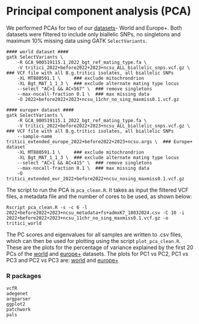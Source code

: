 # Principal component analysis (PCA) 
We performed PCAs for two of our [datasets](../Datasets/Datasets.md)- World and Europe+. Both datasets were filtered to include only biallelic SNPs, no singletons and maximum 10% missing data using GATK `SelectVariants`.
```
#### world dataset ####
gatk SelectVariants \
    -R GCA_900519115.1_2022_bgt_ref_mating_type.fa \
    -V tritici_2022+before2022+2023+ncsu_ALL_biallelic_snps.vcf.gz \   ### VCF file with all B.g.tritici isolates, all biallelic SNPs
    -XL MT880591.1 \     ### exclude mitochrondrion
    -XL Bgt_MAT_1_1_3 \  ### exclude alternate mating type locus
    --select "AC>1 && AC<567" \  ### remove singletons
    --max-nocall-fraction 0.1 \  ### max missing data
    -O 2022+before2022+2023+ncsu_11chr_no_sing_maxmiss0.1.vcf.gz

#### europe+ dataset ####
gatk SelectVariants \
    -R GCA_900519115.1_2022_bgt_ref_mating_type.fa \
    -V tritici_2022+before2022+2023+ncsu_ALL_biallelic_snps.vcf.gz \   ### VCF file with all B.g.tritici isolates, all biallelic SNPs
    --sample-name tritici_extended_europe_2022+before2022+2023+ncsu.args \  ### Europe+ dataset
    -XL MT880591.1 \     ### exclude mitochrondrion
    -XL Bgt_MAT_1_1_3 \  ### exclude alternate mating type locus
    --select "AC>1 && AC<415" \  ### remove singletons
    --max-nocall-fraction 0.1 \  ### max missing data
    -O tritici_extended_eur_2022+before2022+ncsu_nosing_maxmiss0.1.vcf.gz
```

The script to run the PCA is `pca_clean.R`. It takes as input the filtered VCF files, a metadata file and the number of cores to be used, as shown below:
```
Rscript pca_clean.R -s -c 6 -l 2022+before2022+2023+ncsu_metadata+fs+admxK7_18032024.csv -C 10 -i 2022+before2022+2023+ncsu_11chr_no_sing_maxmiss0.1.vcf.gz -o tritici_world
```

The PC scores and eigenvalues for all samples are written to .csv files, which can then be used for plotting using the script `plot_pca_clean.R`. These are the plots for the percentage of variance explained by the first 20 PCs of the [world](perc_var_explained_world.pdf) and [europe+](perc_var_explained_europe+.pdf) datasets. The plots for PC1 vs PC2, PC1 vs PC3 and PC2 vs PC3 are: [world](tritici_world_pca_plots.pdf) and [europe+](tritici_europe+_pca_plots.pdf) 

### R packages 
```
vcfR
adegenet
argparser
ggplot2
patchwork
pals
```

